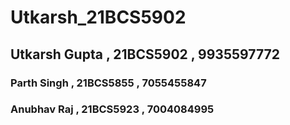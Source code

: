 # Utkarsh_21BCS5902

<h2>Utkarsh Gupta , 21BCS5902 , 9935597772</h2>

<h3>Parth Singh , 21BCS5855 , 7055455847</h3>

<h3>Anubhav Raj , 21BCS5923 , 7004084995</h3>
